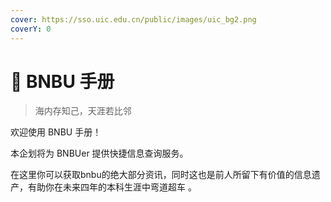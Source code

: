 ```yaml
---
cover: https://sso.uic.edu.cn/public/images/uic_bg2.png
coverY: 0
---
```


# 🏫 BNBU 手册

> 海内存知己，天涯若比邻

欢迎使用 BNBU 手册！

本企划将为 BNBUer 提供快捷信息查询服务。

在这里你可以获取bnbu的绝大部分资讯，同时这也是前人所留下有价值的信息遗产，有助你在未来四年的本科生涯中弯道超车 。
